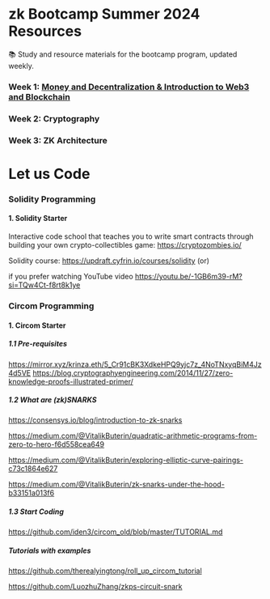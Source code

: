 # zk Bootcamp Summer 2024 Resources
📚 Study and resource materials for the bootcamp program, updated weekly.

### Week 1: [Money and Decentralization & Introduction to Web3 and Blockchain](https://github.com/zkMonk/zk-bootcamp-2024-resources/tree/main/week1)

### Week 2: Cryptography

### Week 3: ZK Architecture











# Let us Code

### Solidity Programming

#### 1. Solidity Starter

   Interactive code school that teaches you to write smart contracts through building your own crypto-collectibles game: https://cryptozombies.io/

   Solidity course: https://updraft.cyfrin.io/courses/solidity  (or)

   if you prefer watching YouTube video https://youtu.be/-1GB6m39-rM?si=TQw4Ct-f8rt8k1ye

### Circom Programming

#### 1. Circom Starter

##### 1.1 Pre-requisites
   https://mirror.xyz/krinza.eth/5_Cr91cBK3XdkeHPQ9yjc7z_4NoTNxyqBiM4Jz4d5VE
   https://blog.cryptographyengineering.com/2014/11/27/zero-knowledge-proofs-illustrated-primer/
##### 1.2 What are (zk)SNARKS
   https://consensys.io/blog/introduction-to-zk-snarks

   https://medium.com/@VitalikButerin/quadratic-arithmetic-programs-from-zero-to-hero-f6d558cea649

   https://medium.com/@VitalikButerin/exploring-elliptic-curve-pairings-c73c1864e627

   https://medium.com/@VitalikButerin/zk-snarks-under-the-hood-b33151a013f6 
##### 1.3 Start Coding

   https://github.com/iden3/circom_old/blob/master/TUTORIAL.md
   ##### Tutorials with examples  
   https://github.com/therealyingtong/roll_up_circom_tutorial

   https://github.com/LuozhuZhang/zkps-circuit-snark 

